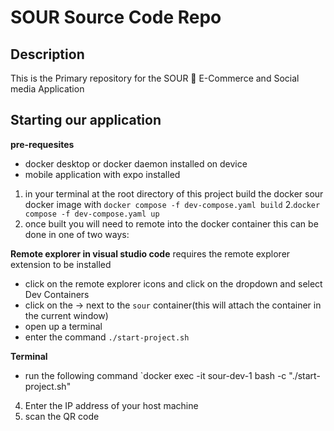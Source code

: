 # SOUR Source Code Repo

## Description
This is the Primary repository for the SOUR 🍋 E-Commerce and Social media Application

## Starting our application

**pre-requesites**
- docker desktop or docker daemon installed on device 
- mobile application with expo installed 

1. in your terminal at the root directory of this project build the docker sour docker image with `docker compose -f dev-compose.yaml build`
2.`docker compose -f dev-compose.yaml up`
3. once built you will need to remote into the docker container this can be done in one of two ways: 

**Remote explorer in visual studio code** 
requires the remote explorer extension to be installed 
- click on the remote explorer icons and click on the dropdown and select Dev Containers
- click on the -> next to the `sour` container(this will attach the container in the current window) 
- open up a terminal 
- enter the command `./start-project.sh` 

**Terminal**
- run the following command `docker exec -it sour-dev-1 bash -c "./start-project.sh"


4. Enter the IP address of your host machine 
5. scan the QR code
